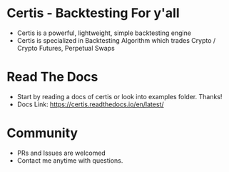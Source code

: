 # Certis - Backtesting For y'all
- Certis is a powerful, lightweight, simple backtesting engine
- Certis is specialized in Backtesting Algorithm which trades Crypto / Crypto Futures, Perpetual Swaps

# Read The Docs
- Start by reading a docs of certis or look into examples folder. Thanks!
- Docs Link: https://certis.readthedocs.io/en/latest/

# Community
- PRs and Issues are welcomed
- Contact me anytime with questions.
